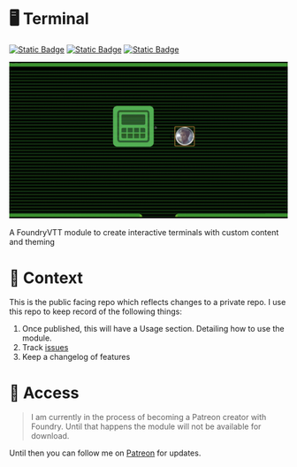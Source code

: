 # 🖥️ Terminal

[![Static Badge](https://img.shields.io/badge/Patreon-CodaBool-orange?style=flat-square&logo=patreon)](https://www.patreon.com/CodaBool) [![Static Badge](https://img.shields.io/badge/Discord-CodaBool-blue?style=flat-square&logo=discord)](https://discord.gg/foundryvtt) [![Static Badge](https://img.shields.io/badge/Foundry%20Verfied%20Version-11-brightgreen?style=flat-square&logo=checkmarx)](https://github.com/CodaBool/terminal/issues)

![Preview Video](https://raw.githubusercontent.com/CodaBool/terminal/main/img/preview.gif)

A FoundryVTT module to create interactive terminals with custom content and theming

# 🚩 Context
This is the public facing repo which reflects changes to a private repo. I use this repo to keep record of the following things:

1. Once published, this will have a Usage section. Detailing how to use the module.
2. Track [issues](https://github.com/CodaBool/terminal/issues)
3. Keep a changelog of features

# 🔑 Access
> I am currently in the process of becoming a Patreon creator with Foundry. Until that happens the module will not be available for download.

Until then you can follow me on [Patreon](https://www.patreon.com/CodaBool) for updates.

